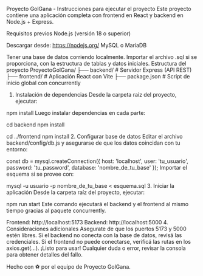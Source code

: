 Proyecto GolGana - Instrucciones para ejecutar el proyecto
Este proyecto contiene una aplicación completa con frontend en React y backend en Node.js + Express.

Requisitos previos
Node.js (versión 18 o superior)

Descargar desde: https://nodejs.org/
MySQL o MariaDB

Tener una base de datos corriendo localmente.
Importar el archivo .sql si se proporciona, con la estructura de tablas y datos iniciales.
Estructura del proyecto
ProyectoGolGana/
├── backend/          # Servidor Express (API REST)
├── frontend/         # Aplicación React con Vite
├── package.json      # Script de inicio global con concurrently
1. Instalación de dependencias
Desde la carpeta raiz del proyecto, ejecutar:

npm install
Luego instalar dependencias en cada parte:

cd backend
npm install

cd ../frontend
npm install
2. Configurar base de datos
Editar el archivo backend/config/db.js y asegurarse de que los datos coincidan con tu entorno:

const db = mysql.createConnection({
  host: 'localhost',
  user: 'tu_usuario',
  password: 'tu_password',
  database: 'nombre_de_tu_base'
});
Importar el esquema si se provee con:

mysql -u usuario -p nombre_de_tu_base < esquema.sql
3. Iniciar la aplicación
Desde la carpeta raíz del proyecto, ejecutar:

npm run start
Este comando ejecutará el backend y el frontend al mismo tiempo gracias al paquete concurrently.

Frontend: http://localhost:5173
Backend: http://localhost:5000
4. Consideraciones adicionales
Asegurate de que los puertos 5173 y 5000 estén libres.
Si el backend no conecta con la base de datos, revisá las credenciales.
Si el frontend no puede conectarse, verificá las rutas en los axios.get(...).
¡Listo para usar!
Cualquier duda o error, revisar la consola para obtener detalles del fallo.

Hecho con ⚽ por el equipo de Proyecto GolGana.
